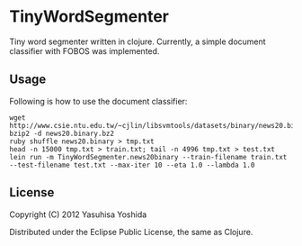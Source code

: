 # TinyWordSegmenter

Tiny word segmenter written in clojure. Currently, a simple document classifier with FOBOS was implemented. 

## Usage

Following is how to use the document classifier:

    wget http://www.csie.ntu.edu.tw/~cjlin/libsvmtools/datasets/binary/news20.binary.bz2
    bzip2 -d news20.binary.bz2 
    ruby shuffle news20.binary > tmp.txt
    head -n 15000 tmp.txt > train.txt; tail -n 4996 tmp.txt > test.txt
    lein run -m TinyWordSegmenter.news20binary --train-filename train.txt --test-filename test.txt --max-iter 10 --eta 1.0 --lambda 1.0

## License

Copyright (C) 2012 Yasuhisa Yoshida

Distributed under the Eclipse Public License, the same as Clojure.

